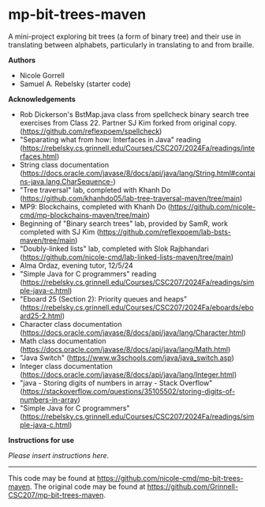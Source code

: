 # mp-bit-trees-maven

A mini-project exploring bit trees (a form of binary tree) and their use in translating between alphabets, particularly in translating to and from braille.

**Authors**

* Nicole Gorrell
* Samuel A. Rebelsky (starter code)

**Acknowledgements**

* Rob Dickerson's BstMap.java class from spellcheck binary
  search tree exercises from Class 22. Partner SJ Kim forked from original copy. (https://github.com/reflexpoem/spellcheck)
* "Separating what from how: Interfaces in Java" reading
  (https://rebelsky.cs.grinnell.edu/Courses/CSC207/2024Fa/readings/interfaces.html)
* String class documentation
  (https://docs.oracle.com/javase/8/docs/api/java/lang/String.html#contains-java.lang.CharSequence-)
* "Tree traversal" lab, completed with Khanh Do
  (https://github.com/khanhdo05/lab-tree-traversal-maven/tree/main)
* MP9: Blockchains, completed with Khanh Do
  (https://github.com/nicole-cmd/mp-blockchains-maven/tree/main)
* Beginning of "Binary search trees" lab, provided by SamR,
  work completed with SJ Kim (https://github.com/reflexpoem/lab-bsts-maven/tree/main)
* "Doubly-linked lists" lab, completed with Slok
  Rajbhandari (https://github.com/nicole-cmd/lab-linked-lists-maven/tree/main)
* Alma Ordaz, evening tutor, 12/5/24
* "Simple Java for C programmers" reading
  (https://rebelsky.cs.grinnell.edu/Courses/CSC207/2024Fa/readings/simple-java-c.html)
* "Eboard 25 (Section 2): Priority queues and heaps"
  (https://rebelsky.cs.grinnell.edu/Courses/CSC207/2024Fa/eboards/eboard25-2.html)
* Character class documentation
  (https://docs.oracle.com/javase/8/docs/api/java/lang/Character.html)
* Math class documentation
  (https://docs.oracle.com/javase/8/docs/api/java/lang/Math.html)
* "Java Switch"
  (https://www.w3schools.com/java/java_switch.asp)
* Integer class documentation
  (https://docs.oracle.com/javase/8/docs/api/java/lang/Integer.html)
* "java - Storing digits of numbers in array - Stack Overflow"
  (https://stackoverflow.com/questions/35105502/storing-digits-of-numbers-in-array)
* "Simple Java for C programmers"
  (https://rebelsky.cs.grinnell.edu/Courses/CSC207/2024Fa/readings/simple-java-c.html)


**Instructions for use**

_Please insert instructions here._

---

This code may be found at <https://github.com/nicole-cmd/mp-bit-trees-maven>. The original code may be found at <https://github.com/Grinnell-CSC207/mp-bit-trees-maven>.
